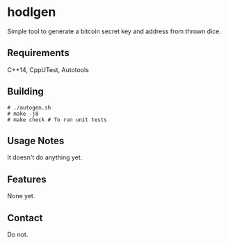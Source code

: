 hodlgen
=======
Simple tool to generate a bitcoin secret key and address from thrown dice.

Requirements
------------
C++14, CppUTest, Autotools

Building
--------
    # ./autogen.sh
    # make -j8
    # make check # To run unit tests

Usage Notes
-----------
It doesn't do anything yet.

Features
--------
None yet.

Contact
-------
Do not.

